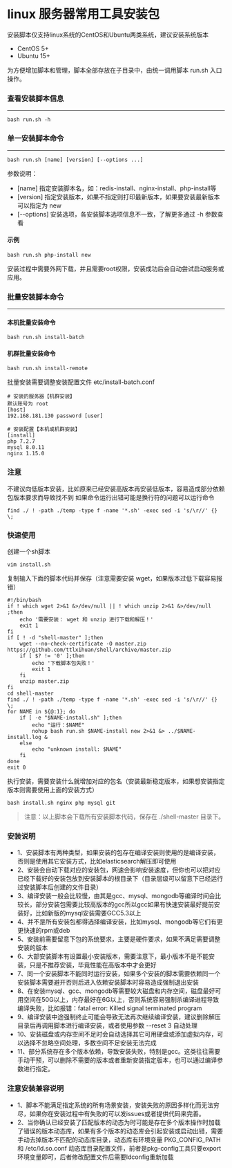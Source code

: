 linux 服务器常用工具安装包
===============

安装脚本仅支持linux系统的CentOS和Ubuntu两类系统，建议安装系统版本
* CentOS 5+
* Ubuntu 15+

为方便增加脚本和管理，脚本全部存放在子目录中，由统一调用脚本 run.sh 入口操作。

### 查看安装脚本信息
-----------------
```
bash run.sh -h
```


### 单一安装脚本命令
-----------------
```
bash run.sh [name] [version] [--options ...]
```

参数说明：
* [name]        指定安装脚本名，如：redis-install、nginx-install、php-install等
* [version]     指定安装版本，如果不指定则打印最新版本，如果要安装最新版本可以指定为 new
* [--options]   安装选项，各安装脚本选项信息不一致，了解更多通过 -h 参数查看

#### 示例
```
bash run.sh php-install new
```


安装过程中需要外网下载，并且需要root权限，安装成功后会自动尝试启动服务或应用。


### 批量安装脚本命令
-----------------
#### 本机批量安装命令
```
bash run.sh install-batch
```
#### 机群批量安装命令
```
bash run.sh install-remote
```

批量安装需要调整安装配置文件 etc/install-batch.conf
```
# 安装的服务器【机群安装】
默认账号为 root
[host]
192.168.181.130 password [user]

# 安装配置【本机或机群安装】
[install]
php 7.2.7
mysql 8.0.11
nginx 1.15.0
```

### 注意
不建议向低版本安装，比如原来已经安装高版本再安装低版本，容易造成部分依赖包版本要求而导致找不到
如果命令运行出错可能是换行符的问题可以运行命令
```
find ./ ! -path ./temp -type f -name '*.sh' -exec sed -i 's/\r//' {} \;
```

### 快速使用
创建一个sh脚本
```
vim install.sh
```

复制输入下面的脚本代码并保存（注意需要安装 wget，如果版本过低下载容易报错）
```
#!/bin/bash
if ! which wget 2>&1 &>/dev/null || ! which unzip 2>&1 &>/dev/null ;then
    echo '需要安装： wget 和 unzip 进行下载和解压！'
    exit 1
fi
if [ ! -d "shell-master" ];then
    wget --no-check-certificate -O master.zip https://github.com/ttlxihuan/shell/archive/master.zip
    if [ $? != '0' ];then
        echo '下载脚本包失败！'
        exit 1
    fi
    unzip master.zip
fi
cd shell-master
find ./ ! -path ./temp -type f -name '*.sh' -exec sed -i 's/\r//' {} \;
for NAME in ${@:1}; do
    if [ -e "$NAME-install.sh" ];then
        echo "运行：$NAME"
        nohup bash run.sh $NAME-install new 2>&1 &> ../$NAME-install.log &
    else
        echo "unknown install: $NAME"
    fi
done
exit 0
```

执行安装，需要安装什么就增加对应的包名（安装最新稳定版本，如果想安装指定版本则需要使用上面的安装方式）
```
bash install.sh nginx php mysql git
```

> 注意：以上脚本会下载所有安装脚本代码，保存在 ./shell-master 目录下。

### 安装说明
* 1、安装脚本有两种类型，如果安装的包存在编译安装则使用的是编译安装，否则是使用其它安装方式，比如elasticsearch解压即可使用
* 2、安装会自动下载对应的安装包，网速会影响安装速度，但你也可以把对应已经下载好的安装包放到安装脚本的根目录下（目录层级可以留意下已经运行过安装脚本后创建的文件目录）
* 3、编译安装一般会比较慢，由其是gcc、mysql、mongodb等编译时间会比较长，部分安装包需要比较高版本的gcc所以gcc如果有快速安装最好提前安装好，比如新版的mysql安装需要GCC5.3以上
* 4、并不是所有安装包都得选择编译安装，比如mysql、mongodb等它们有更更快速的rpm或deb
* 5、安装前需要留意下包的系统要求，主要是硬件要求，如果不满足需要调整安装的版本
* 6、大部安装脚本有设置最小安装版本，需要注意下，最小版本不是不能安装，只是不推荐安装，毕竟性能在高版本中才会更好
* 7、同一个安装脚本不能同时运行安装，如果多个安装的脚本需要依赖同一个安装脚本需要避开否则后进入依赖安装脚本时容易造成强制退出安装
* 8、在安装mysql、gcc、mongodb等需要较大磁盘和内存空间，磁盘最好可用空间在50G以上，内存最好在6G以上，否则系统容易强制杀编译进程导致编译失败，比如报错：fatal error: Killed signal terminated program
* 9、编译安装中途强制终止可能会导致无法再次继续编译安装，建议删除解压目录后再调用脚本进行编译安装，或者使用参数 --reset 3 自动处理
* 10、安装磁盘或内存空间不足时会自动选择其它可用硬盘或添加虚拟内存，可以选择不忽略空间处理，多数空间不足安装无法完成
* 11、部分系统存在多个版本依赖，导致安装失败，特别是gcc。这类往往需要手动干预，可以删除不需要的版本或者重新安装指定版本，也可以通过编译参数进行指定。

### 注意安装兼容说明
* 1、脚本不能满足指定系统的所有场景安装，安装失败的原因多样化而无法穷尽，如果你在安装过程中有失败的可以发issues或者提供代码来完善。
* 2、当你确认已经安装了匹配版本的动态为时可能是存在多个版本操作时加载了错误的版本动态库，如果有多个版本的动态库会引起安装或启动出错，需要手动去掉版本不匹配的动态库目录，动态库有环境变量 PKG_CONFIG_PATH 和 /etc/ld.so.conf 动态库目录配置文件，前者是pkg-config工具只要export环境变量即可，后者修改配置文件后需要ldconfig重新加载

